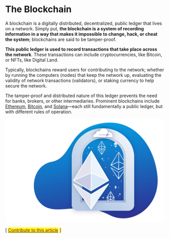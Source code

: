 # The Blockchain

A blockchain is a digitally distributed, decentralized, public ledger that lives on a network. Simply put, **the blockchain is a system of recording information in a way that makes it impossible to change, hack, or cheat the system**; blockchains are said to be tamper-proof.

**This public ledger is used to record transactions that take place across the network**. These transactions can include cryptocurrencies, like Bitcoin, or NFTs, like Digital Land.

Typically, blockchains reward users for contributing to the network; whether by running the computers (nodes) that keep the network up, evaluating the validity of network transactions (validators), or staking currency to help secure the network.

The tamper-proof and distributed nature of this ledger prevents the need for banks, brokers, or other intermediaries. Prominent blockchains include [Ethereum](https://ethereum.org/en/), [Bitcoin](https://bitcoin.org/en/), and [Solana](https://solana.com)—each still fundamentally a public ledger, but with different rules of operation.

![](<../../.gitbook/assets/image (4).png>)



\[ [<mark style="color:purple;">Contribute to this article</mark>](https://github.com/the-metaverse/public-wiki) <mark style="color:purple;">]</mark>
